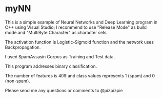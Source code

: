 # myNN

This is a simple example of Neural Networks and Deep Learning program in C++ using Visual Studio; I recommend to use "Release Mode" as build mode and "MultiByte Character" as character sets.

The activation function is Logistic-Sigmoid function and the network uses Backpropagation.

I used SpamAssasin Corpus as Training and Test data.

This program addresses binary classification.

The number of features is 409 and class values represents 1 (spam) and 0 (non-spam).

Please send me any questions or comments to @pizpizpie
